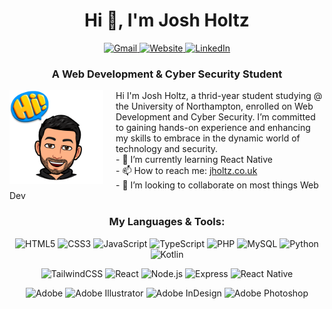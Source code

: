 <!-- TOP IMG -->
<!--<img src="code.jpg" style="height: 40vh; width: 100vw;" alt="Code Image">-->

<!--WELCOME-->
<h1 align='center'>Hi 👋, I'm Josh Holtz</h1>

<div align='center'>
<a href="mailto:contact@jholtz.com">
    <img src="https://img.shields.io/badge/Gmail-D14836?style=for-the-badge&logo=gmail&logoColor=white" alt="Gmail">
</a>
<a href="http://www.jholtz.co.uk">
    <img src="https://img.shields.io/badge/website-000000?style=for-the-badge&logo=About.me&logoColor=white" alt="Website"> <!--OR PORTFOLIO ICON: https://img.shields.io/badge/Portfolio-255E63?style=for-the-badge&logo=About.me&logoColor=white -->
</a>
<a href="https://www.linkedin.com/in/joshua-holtz-030b42278/" target="_blank">
    <img src="https://img.shields.io/badge/LinkedIn-0077B5?style=for-the-badge&logo=linkedin&logoColor=white" alt="LinkedIn">
</a>
</div>

<h3 align='center'>A Web Development & Cyber Security Student</h3>    

<img align="left" src="original-6F2018C6-E372-4B90-B8D2-45F3F07D3251.jpeg" alt='welcomeImg' width="150" height="150" style="margin-right: 20px;"/>

<!--ABOUT-->
<p>
  <div margin-to= 1em; margin-bottom= 1em>
    Hi I'm Josh Holtz, a thrid-year student studying @ the University of Northampton, enrolled on Web Development and Cyber Security. I’m committed to gaining hands-on experience and enhancing my skills to embrace in the dynamic world of technology and security.
  </div>

  <div>
  - 🌱 I’m currently learning React Native<br>
  - 📫 How to reach me: <a href="http://www.jholtz.co.uk" target="_blank">jholtz.co.uk</a><br>
  - 👯 I’m looking to collaborate on most things Web Dev

  </div>
</p>

<!-- CODE LANGS -->
<div align='center'>
<h3>My Languages & Tools: </h3>

![HTML5](https://img.shields.io/badge/html5-%23E34F26.svg?style=for-the-badge&logo=html5&logoColor=white) 
![CSS3](https://img.shields.io/badge/css3-%231572B6.svg?style=for-the-badge&logo=css3&logoColor=white) 
![JavaScript](https://img.shields.io/badge/javascript-%23323330.svg?style=for-the-badge&logo=javascript&logoColor=%23F7DF1E) 
![TypeScript](https://img.shields.io/badge/TypeScript-3178C6?style=for-the-badge&logo=typescript&logoColor=white)
![PHP](https://img.shields.io/badge/php-%23777BB4.svg?style=for-the-badge&logo=php&logoColor=white) 
![MySQL](https://img.shields.io/badge/mysql-4479A1.svg?style=for-the-badge&logo=mysql&logoColor=white) 
![Python](https://img.shields.io/badge/python-3670A0?style=for-the-badge&logo=python&logoColor=ffdd54) 
![Kotlin](https://img.shields.io/badge/kotlin-%237F52FF.svg?style=for-the-badge&logo=kotlin&logoColor=white) 

![TailwindCSS](https://img.shields.io/badge/tailwindcss-%2338B2AC.svg?style=for-the-badge&logo=tailwind-css&logoColor=white) 
![React](https://img.shields.io/badge/-ReactJs-61DAFB?logo=react&logoColor=white&style=for-the-badge)
![Node.js](https://img.shields.io/badge/Node.js-339933?style=for-the-badge&logo=node.js&logoColor=white)
![Express](https://img.shields.io/badge/Express.js-000000?style=for-the-badge&logo=express&logoColor=white)
![React Native](https://img.shields.io/badge/React_Native-61DAFB?style=for-the-badge&logo=react&logoColor=white)

![Adobe](https://img.shields.io/badge/adobe-%23FF0000.svg?style=for-the-badge&logo=adobe&logoColor=white) 
![Adobe Illustrator](https://img.shields.io/badge/adobe%20illustrator-%23FF9A00.svg?style=for-the-badge&logo=adobe%20illustrator&logoColor=white) 
![Adobe InDesign](https://img.shields.io/badge/Adobe%20InDesign-49021F?style=for-the-badge&logo=adobeindesign&logoColor=FF3366) 
![Adobe Photoshop](https://img.shields.io/badge/adobe%20photoshop-%2331A8FF.svg?style=for-the-badge&logo=adobe%20photoshop&logoColor=white)

</div>
<!--
<h3 align="left">Connect with me:</h3>
<p align="left">
<a href="https://linkedin.com/in/joshua holtz" target="blank"><img align="center" src="https://raw.githubusercontent.com/rahuldkjain/github-profile-readme-generator/master/src/images/icons/Social/linked-in-alt.svg" alt="joshua holtz" height="30" width="40" /></a>
</p>
-->


<!--
**JoshHoltz/JoshHoltz** is a ✨ _special_ ✨ repository because its `README.md` (this file) appears on your GitHub profile.

Here are some ideas to get you started:

- 🔭 I’m currently working on ...
- 🌱 I’m currently learning ...
- 👯 I’m looking to collaborate on ...
- 🤔 I’m looking for help with ...
- 💬 Ask me about ...
- 📫 How to reach me: ...
- 😄 Pronouns: ...
- ⚡ Fun fact: ...
-->
